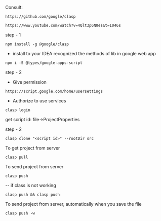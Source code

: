 
Consult:
```
https://github.com/google/clasp
```
```
https://www.youtube.com/watch?v=4Qlt3p6N0es&t=1046s
```

step - 1
```
npm install -g @google/clasp
```

- install to your IDEA recognized the methods of lib in google web app
```
npm i -S @types/google-apps-script
```

step - 2 

- Give permission
```
https://script.google.com/home/usersettings
``` 

- Authorize to use services
```
clasp login
```

get script id:
file->ProjectProperties

step - 2 

```
clasp clone "<script id>" --rootDir src
```

To get project from server
```
clasp pull
```

To send project from server
```
clasp push
```

-- if class is not working
```
clasp push && clasp push
```

To send project from server, automatically when you save the file
```
clasp push -w
```